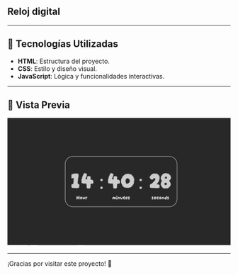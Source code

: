## Reloj digital

---

## 🔧 Tecnologías Utilizadas

- **HTML**: Estructura del proyecto.
- **CSS**: Estilo y diseño visual.
- **JavaScript**: Lógica y funcionalidades interactivas.

---

## 🎨 Vista Previa
![alt text](images/preview.PNG)

---

¡Gracias por visitar este proyecto! 🎉